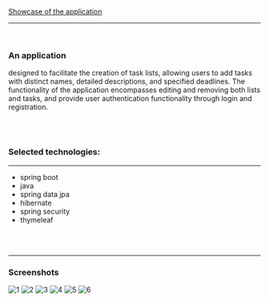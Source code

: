 
[Showcase of the application](https://www.youtube.com/watch?v=3RebPwLiR-I&fbclid=IwAR2pAKw8WKk8P-gNBFoNAQlHN8rysNR3RfwQoiGMMdq0qCju-H0U8Ih0xjo)

---

<br>

### An application
designed to facilitate the creation of task lists, allowing users
to add tasks with distinct names, detailed descriptions, and specified deadlines.
The functionality of the application encompasses editing and removing both lists and tasks,
and provide user authentication functionality through login and registration.


<br>
<br>

### Selected technologies:

---
- spring boot
- java
- spring data jpa
- hibernate
- spring security
- thymeleaf

<br>
<br>

---
### Screenshots
![1](https://github.com/AleksanderBanasiak/ToDoList/assets/147528750/f9882c2f-8785-42f7-8f02-1898b971b08d)
![2](https://github.com/AleksanderBanasiak/ToDoList/assets/147528750/954910d8-6560-4d37-8f60-debd516be5ae)
![3](https://github.com/AleksanderBanasiak/ToDoList/assets/147528750/249e057a-71b6-44c9-be0a-2c341e3136cb)
![4](https://github.com/AleksanderBanasiak/ToDoList/assets/147528750/e5045cf8-c56a-438b-8941-d8c6526e9326)
![5](https://github.com/AleksanderBanasiak/ToDoList/assets/147528750/00899b37-e35e-4703-af8e-8f8591d966a8)
![6](https://github.com/AleksanderBanasiak/ToDoList/assets/147528750/5a68d6ac-6759-464b-8d73-ba5c84cbeba3)
